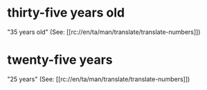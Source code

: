 # thirty-five years old

"35 years old" (See: [[rc://en/ta/man/translate/translate-numbers]])

# twenty-five years

"25 years" (See: [[rc://en/ta/man/translate/translate-numbers]])


